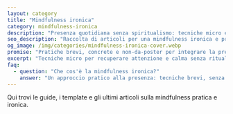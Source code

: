 ```yaml
---
layout: category
title: "Mindfulness ironica"
category: mindfulness-ironica
description: "Presenza quotidiana senza spiritualismo: tecniche micro e ironiche per recuperare attenzione nel lavoro."
seo_description: "Raccolta di articoli per una mindfulness ironica e pratica: esercizi rapidi e riflessioni per restare presenti senza trasformarsi in guru." 
og_image: /img/categories/mindfulness-ironica-cover.webp
promise: "Pratiche brevi, concrete e non-da-poster per integrare la presenza nella giornata di lavoro."
excerpt: "Tecniche micro per recuperare attenzione e calma senza rituali complicati."
faq:
  - question: "Che cos'è la mindfulness ironica?"
    answer: "Un approccio pratico alla presenza: tecniche brevi, senza spiritualismo zuccheroso."
---
```


Qui trovi le guide, i template e gli ultimi articoli sulla mindfulness pratica e ironica.

